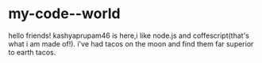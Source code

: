 # my-code--world

hello friends!
kashyaprupam46 is here,i like node.js and coffescript(that's what i am made of!).
i've had tacos on the moon and find them far superior to earth tacos.

